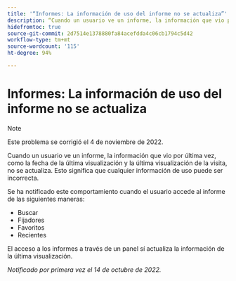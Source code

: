 ```yaml
---
title: '“Informes: La información de uso del informe no se actualiza”'
description: “Cuando un usuario ve un informe, la información que vio por última vez, como la fecha de la última visualización y la última visualización de la visita, no se actualiza. Esto significa que cualquier información de uso puede ser incorrecta.”
hidefromtoc: true
source-git-commit: 2d7514e1378880fa84acefdda4c06cb1794c5d42
workflow-type: tm+mt
source-wordcount: '115'
ht-degree: 94%

---
```



# Informes: La información de uso del informe no se actualiza

>[!NOTE]
>
>Este problema se corrigió el 4 de noviembre de 2022.

Cuando un usuario ve un informe, la información que vio por última vez, como la fecha de la última visualización y la última visualización de la visita, no se actualiza. Esto significa que cualquier información de uso puede ser incorrecta.

Se ha notificado este comportamiento cuando el usuario accede al informe de las siguientes maneras:

* Buscar
* Fijadores
* Favoritos
* Recientes

El acceso a los informes a través de un panel sí actualiza la información de la última visualización.

_Notificado por primera vez el 14 de octubre de 2022._

